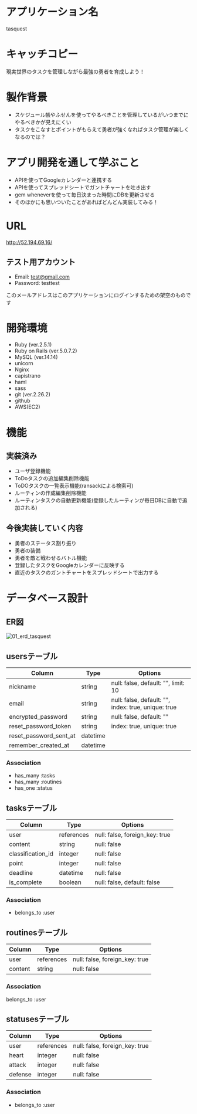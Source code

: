 # アプリケーション名
tasquest

# キャッチコピー
現実世界のタスクを管理しながら最強の勇者を育成しよう！

# 製作背景
- スケジュール帳やふせんを使ってやるべきことを管理しているがいつまでにやるべきかが見えにくい
- タスクをこなすとポイントがもらえて勇者が強くなればタスク管理が楽しくなるのでは？

# アプリ開発を通して学ぶこと
- APIを使ってGoogleカレンダーと連携する
- APIを使ってスプレッドシートでガントチャートを吐き出す
- gem wheneverを使って毎日決まった時間にDBを更新させる
- そのほかにも思いついたことがあればどんどん実装してみる！

# URL
http://52.194.69.16/

## テスト用アカウント
- Email: test@gmail.com
- Password: testtest

このメールアドレスはこのアプリケーションにログインするための架空のものです

# 開発環境
- Ruby (ver.2.5.1)
- Ruby on Rails (ver.5.0.7.2)
- MySQL (ver.14.14)
- unicorn
- Nginx
- capistrano
- haml
- sass
- git (ver.2.26.2)
- github
- AWS(EC2)

# 機能

## 実装済み
- ユーザ登録機能
- ToDoタスクの追加編集削除機能
- ToDOタスクの一覧表示機能(ransackによる検索可)
- ルーティンの作成編集削除機能
- ルーティンタスクの自動更新機能(登録したルーティンが毎日DBに自動で追加される)

## 今後実装していく内容
- 勇者のステータス割り振り
- 勇者の装備
- 勇者を敵と戦わせるバトル機能
- 登録したタスクをGoogleカレンダーに反映する
- 直近のタスクのガントチャートをスプレッドシートで出力する

# データベース設計

## ER図
![01_erd_tasquest](https://user-images.githubusercontent.com/64793100/92329734-80893580-f0a4-11ea-91c1-efbee50ff3e2.png)

## usersテーブル
|Column                |Type    |Options                                            |
|----------------------|--------|---------------------------------------------------|
|nickname              |string  |null: false, default: "", limit: 10                |
|email                 |string  |null: false, default: "", index: true, unique: true|
|encrypted_password    |string  |null: false, default: ""                           |
|reset_password_token  |string  |index: true, unique: true                          |
|reset_password_sent_at|datetime|                                                   |
|remember_created_at   |datetime|                                                   |

### Association
- has_many :tasks
- has_many :routines
- has_one  :status

## tasksテーブル
|Column           |Type      |Options                       |
|-----------------|----------|------------------------------|
|user             |references|null: false, foreign_key: true|
|content          |string    |null: false                   |
|classification_id|integer   |null: false                   |
|point            |integer   |null: false                   |
|deadline         |datetime  |null: false                   |
|is_complete      |boolean   |null: false, default: false   |

### Association
- belongs_to :user

## routinesテーブル
|Column     |Type      |Options                       |
|-----------|----------|------------------------------|
|user       |references|null: false, foreign_key: true|
|content    |string    |null: false                   |

### Association
belongs_to :user

## statusesテーブル
|Column |Type      |Options                       |
|-------|----------|------------------------------|
|user   |references|null: false, foreign_key: true|
|heart  |integer   |null: false                   |
|attack |integer   |null: false                   |
|defense|integer   |null: false                   |

### Association
- belongs_to :user
